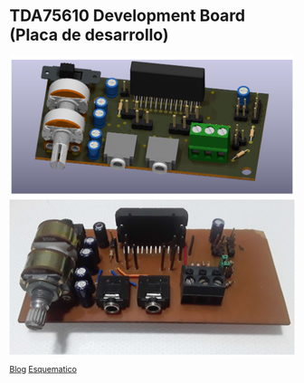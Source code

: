 # TDA75610 Development Board (Placa de desarrollo)

![Render](src/TDA75610LV-Render.png)
![Mount](src/TDA75610LV-Mount.jpg)

[Blog](https://jackestar.netlify.app/Blog/Kicad/TDA75610.html)
[Esquematico](https://drive.google.com/file/d/1zOZ_QLpb7rlT-NX607TR__lV9A5XwjoH/view?usp=sharing)
